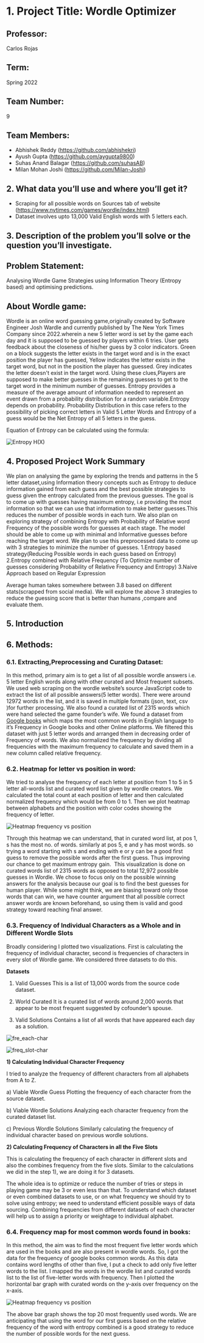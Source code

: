 # 1. Project Title: Wordle Optimizer

## Professor: 
Carlos Rojas

## Term: 
Spring 2022

## Team Number: 
9

## Team Members:
- Abhishek Reddy (https://github.com/abhishekri)
- Ayush Gupta (https://github.com/aygupta9800)
- Suhas Anand Balagar (https://github.com/suhasAB)
- Milan Mohan Joshi (https://github.com/Milan-Joshi)

## 2. What data you’ll use and where you’ll get it?
- Scraping for all possible words on Sources tab of website (https://www.nytimes.com/games/wordle/index.html)
- Dataset involves upto 13,000 Valid English words with 5 letters each.

## 3. Description of the problem you’ll solve or the question you’ll investigate.
## Problem Statement:
Analysing Wordle Game Strategies using Information Theory (Entropy based) and optimising predictions.

## About Wordle game:
Wordle is an online word guessing game,originally created by Software Engineer Josh Wardle and currently published by The New York Times Company since 2022.wherein a new 5 letter word is set by the game each day and it is supposed to be guessed by players within 6 tries. User gets feedback about the closeness of his/her guess by 3 color indicators. Green on a block suggests the letter exists in the target word and is in the exact position the player has guessed, Yellow indicates the letter exists in the target word, but not in the position the player has guessed. Grey indicates the letter doesn't exist in the target word. Using these clues,Players are supposed to make better guesses in the remaining guesses to get to the target word in the minimum number of guesses.
Entropy provides a measure of the average amount of information needed to represent an event drawn from a probability distribution for a random variable.Entropy depends on probability. Probability Distribution in this case refers to the possibility of picking correct letters in Valid 5 Letter Words and Entropy of a guess would be the Net Entropy of all 5 letters in the guess.

Equation of Entropy can be calculated using the formula:

![Entropy H(X)](https://miro.medium.com/max/622/1*0wBPOiYyyPV8m4BiAkBbMQ.jpeg)

## 4. Proposed Project Work Summary
We plan on analysing the game by exploring the trends and patterns in the 5 letter dataset,using Information theory concepts such as Entropy to deduce information gained from each guess and the best possible strategies to guess given the entropy calculated from the previous guesses. The goal is to come up with guesses having maximum entropy, i.e providing the most information so that we can use that information to make better guesses.This reduces the number of possible words in each turn. We also plan on exploring strategy of combining Entropy with Probability of Relative word Frequency of the possible words for guesses at each stage. The model should be able to come up with minimal and Informative guesses before reaching the target word.
We plan to use this preprocessed data to come up with 3 strategies to minimize the number of guesses.
1.Entropy based strategy(Reducing Possible words in each guess based on Entropy)
2.Entropy combined with Relative Frequency (To Optimize number of guesses considering Probability of Relative Frequency and Entropy)
3.Naive Approach based on Regular Expression

Average human takes somewhere between 3.8 based on different stats(scrapped from social media). We will explore the above 3 strategies to  reduce the guessing score that is better than humans ,compare and evaluate them.


## 5. Introduction

## 6. Methods:


### 6.1. Extracting,Preprocessing and Curating Dataset:
In this method, primary aim is to get a list of all possible wordle answers i.e. 5 letter English words along with  other curated and Most frequent subsets. We used web scraping on the wordle website’s source JavaScript code to extract the list of all possible answers(5 letter words). There were around 12972 words in the list, and it is saved in multiple formats (json, text, csv )for further processing. 
We also found a curated list of 2315 words which were hand selected the game founder’s wife. 
We found a dataset from [Google books](http://norvig.com/google-books-common-words.txt) which maps the most common words in English language to it’s Frequency in Google books and other Online platforms. We filtered this dataset with just 5 letter words and arranged them in decreasing order of Frequency of words. We also normalized the frequency by dividing all frequencies with the maximum frequency to calculate and saved them in a new column called relative frequency.


### 6.2. Heatmap for letter vs position in word:

We tried to analyse the frequency of each letter at position from 1 to 5 in 5 letter all-words list and curated word list given by wordle creators.
We calculated the total count at each position of letter and then calculated normalized frequency which would be from 0 to 1. Then we plot heatmap between alphabets and the position with color codes showing the frequency of letter. 

![Heatmap frequency vs position](https://github.com/suhasAB/WordleOptimizer/blob/main/paper/images/heatmap-curated-words-freq-of-letter-per-pos.png)

Through this heatmap we can understand, that in curated word list, at pos 1, s has the most no. of words. similarly at pos 5, e and y has most words. so trying a word starting with s and ending with e or y can be a good first guess to remove the possible words after the first guess. Thus improving our chance to get maximum entropy gain.  This visualization is done on curated words list of 2315 words as opposed to total 12,972 possible guesses in Wordle. We chose to focus only on the possible winning answers for the analysis because our goal is to find the best guesses for human player. While some might think, we are biasing toward only those words that can win, we have counter argument that all possible correct answer words are known beforehand, so using them is valid and good strategy toward reaching final answer.


### 6.3. Frequency of Individual Characters as a Whole and in Different Wordle Slots

Broadly considering I plotted two visualizations. First is calculating the frequency of individual character, second is frequencies of characters in every slot of Wordle game. We considered three datasets to do this.

**Datasets**
  1) Valid Guesses
  This is a list of 13,000 words from the source code dataset.
  
  2) World Curated
  It is a curated list of words around 2,000 words that appear to be most frequent suggested by cofounder’s spouse. 
  
  3) Valid Solutions
  Contains a list of all words that have appeared each day as a solution.

![fre_each-char](https://github.com/suhasAB/WordleOptimizer/blob/main/paper/images/freq_each.png)

![freq_slot-char](https://github.com/suhasAB/WordleOptimizer/blob/main/paper/images/freq_each_slot.png)

**1) Calculating Individual Character Frequency**

  I tried to analyze the frequency of different characters from all alphabets from A to Z. 
  
  a) Viable Wordle Guess
  Plotting the frequency of each character from the source dataset.
  
  b) Viable Wordle Solutions
  Analyzing each character frequency from the curated dataset list.
  
  c) Previous Wordle Solutions
  Similarly calculating the frequency of individual character based on previous wordle solutions.


**2) Calculating Frequency of Characters in all the Five Slots**

This is calculating the frequency of each character in different slots and also the combines frequency from the five slots.
Similar to the calculations we did in the step 1), we are doing it for 3 datasets.

The whole idea is to optimize or reduce the number of tries or steps in playing game may be 3 or even less than that. To understand which dataset or even combined datasets to use, or on what frequency we should try to solve using entropy; we need to understand efficient possible ways of data sourcing.
Combining frequencies from different datasets of each character will help us to assign a priority or weightage to individual alphabet.



### 6.4. Frequency map for most common words found in books:

In this method, the aim was to find the most frequent five letter words which are used in the books and are also present in wordle words. So, I got the data for the frequency of google books common words. As this data contains word lengths of other than five, I put a check to add only five letter words to the list. I mapped the words in the wordle list and curated words list to the list of five-letter words with frequency. Then I plotted the horizontal bar graph with curated words on the y-axis over frequency on the x-axis. 

![Heatmap frequency vs position](https://github.com/suhasAB/WordleOptimizer/blob/main/paper/images/Frequency_Map.jpeg)

The above bar graph shows the top 20 most frequently used words. We are anticipating that using the word for our first guess based on the relative frequency of the word with entropy combined is a good strategy to reduce the number of possible words for the next guess.



